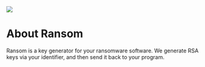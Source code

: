 <img src="https://i.imgur.com/zShH9AO.png">

# About Ransom

Ransom is a key generator for your ransomware software. We generate RSA keys via your identifier, and then send it back to your program. 


